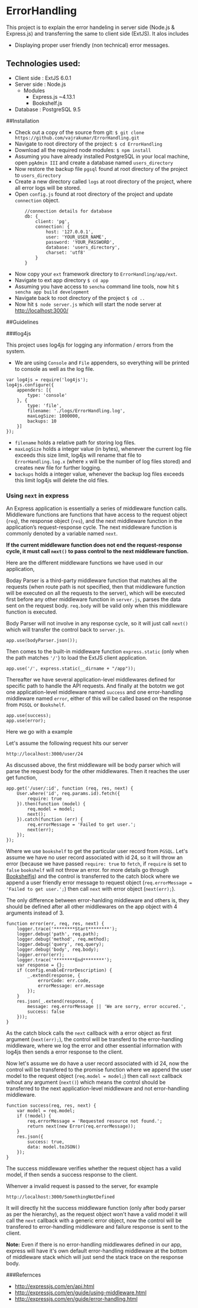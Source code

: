 # ErrorHandling

This project is to explain the error handeling in server side (Node.js & Express.js) and transferring the same to client side (ExtJS).
It alos includes
* Displaying proper user friendly (non technical) error messages.

## Technologies used:
* Client side : ExtJS 6.0.1
* Server side : Node.js
	* Modules
		* Express.js ~4.13.1
		* Bookshelf.js
* Database : PostgreSQL 9.5

##Installation

* Check out a copy of the source from git: `$ git clone https://github.com/vajrakumar/ErrorHandling.git`
* Navigate to root directory of the project: `$ cd ErrorHandling`
* Download all the required node modules: `$ npm install`
* Assuming you have already installed PostgreSQL in your local machine, open `pgAdmin III` and create a database named `users_directory`
* Now restore the backup file `pgsql` found at root directory of the project to `users_directory`
* Create a new directory called `logs` at root directory of the project, where all error logs will be stored.
* Open `config.js` found at root directory of the project and update `connection` object.

```
       //connection details for database
       db: {
           client: 'pg',
           connection: {
               host: '127.0.0.1',
               user: 'YOUR_USER_NAME',
               password: 'YOUR_PASSWORD',
               database: 'users_directory',
               charset: 'utf8'
           }
       }
```

* Now copy your `ext` framework directory to `ErrorHandling/app/ext`. 
* Navigate to ext app directory `$ cd app`
* Assuming you have access to `sencha` command line tools, now hit `$ sencha app build development`
* Navigate back to root directory of the project `$ cd ..`
* Now hit `$ node server.js` which will start the node server at [http://localhost:3000/](http://localhost:3000/)

##Guidelines

###log4js

This project uses log4js for logging any information / errors from the system. 

* We are using `Console` and `File` appenders, so everything will be printed to console as well as the log file.


```
var log4js = require('log4js');
log4js.configure({
    appenders: [{
        type: 'console'
    }, {
        type: 'file',
        filename: './logs/ErrorHandling.log',
        maxLogSize: 1000000,
        backups: 10
    }]
});
```

* `filename` holds a relative path for storing log files.
* `maxLogSize` holds a integer value (in bytes), whenever the current log file exceeds this size limit, log4js will rename that file to `ErrorHandling.log.x` (where `x` will be the number of log files stored) and creates new file for further logging.
* `backups` holds a integer value, whenever the backup log files exceeds this limit log4js will delete the old files. 

### Using `next` in express 

An Express application is essentially a series of middleware function calls. Middleware functions are functions that have access to the request object (`req`), the response object (`res`), and the next middleware function in the application’s request-response cycle. The next middleware function is commonly denoted by a variable named `next`.

**If the current middleware function does not end the request-response cycle, it must call `next()` to pass control to the next middleware function.**

Here are the different middleware functions we have used in our application,

Boday Parser is a third-party middleware function that matches all the requests (when route path is not specified, then that middleware function will be executed on all the requests to the server), which will be executed first before any other middleware function in `server.js`, parses the data sent on the request body. `req.body` will be valid only when this middleware function is executed.

Body Parser will not involve in any response cycle, so it will just call `next()` which will transfer the control back to `server.js`.

```
app.use(bodyParser.json());
```

Then comes to the built-in middleware function `express.static` (only when the path matches `'/'`) to load the ExtJS client application.

```
app.use('/', express.static(__dirname + "/app"));
```

Thereafter we have several application-level middlewares defined for specific path to handle the API requests. And finally at the bototm we got one application-level middleware named `success` and one error-handling middleware named `error`, either of this will be called based on the response from `PGSQL` or `Bookshelf`.

```
app.use(success);
app.use(error);
```

Here we go with a example

Let's assume the following request hits our server

`http://localhost:3000/user/24`

As discussed above, the first middleware will be body parser which will parse the request body for the other middlewares. Then it reaches the user get function,

```
app.get('/user/:id', function (req, res, next) {
    User.where('id', req.params.id).fetch({
        require: true
    }).then(function (model) {
        req.model = model;
        next();
    }).catch(function (err) {
        req.errorMessage = 'Failed to get user.';
        next(err);
    });
});
```

Where we use `bookshelf` to get the particular user record from `PGSQL`. Let's assume we have no user record associated with id 24, so it will throw an error (because we have passed `require: true` to `fetch`, if `require` is set to `false` `bookshelf` will not throw an error. for more details go through [Bookshelfjs](http://bookshelfjs.org/)) and the control is transferred to the catch block where we append a user friendly error message to request object (`req.errorMessage = 'Failed to get user.';`) then call `next` with error object (`next(err);`).

The only difference between error-hanlding middleware and others is, they should be defined after all other middlewares on the app object with 4 arguments instead of 3.

```
function error(err, req, res, next) {
    logger.trace('********Start********');
    logger.debug('path', req.path);
    logger.debug('method', req.method);
    logger.debug('query', req.query);
    logger.debug('body', req.body);
    logger.error(err);
    logger.trace('********End********');
    var response = {};
    if (config.enableErrorDescription) {
        _.extend(response, {
            errorCode: err.code,
            errorMessage: err.message
        });
    }
    res.json(_.extend(response, {
        message: req.errorMessage || 'We are sorry, error occured.',
        success: false
    }));
}
```

As the catch block calls the `next` callback with a error object as first argument (`next(err);`), the control will be transferd to the error-handling middleware, where we log the error and other essential information with log4js then sends a error response to the client.

Now let's assume we do have a user record associated with id 24, now the control will be transfered to the promise function where we append the user model to the request object (`req.model = model;`) then call `next` callback wihout any argument (`next()`) which means the control should be transferred to the next application-level middleware and not error-handling middleware.

```
function success(req, res, next) {
    var model = req.model;
    if (!model) {
        req.errorMessage = 'Requested resource not found.';
        return next(new Error(req.errorMessage));
    }
    res.json({
        success: true,
        data: model.toJSON()
    });
}
```

The success middleware verifies whether the request object has a valid model, if then sends a success response to the client.

Whenver a invalid request is passed to the server, for example

`http://localhost:3000/SomethingNotDefined`

It will directly hit the success middleware function (only after body parser as per the hierarchy), as the request object won't have a valid model it will call the `next` callback with a generic error object, now the control will be transfered to error-handling middleware and failure response is sent to the client.

**Note:** Even if there is no error-handling middlewares defined in our app, express will have it's own default error-handling middleware at the bottom of middleware stack which will just send the stack trace on the response body.

###Refernces

* http://expressjs.com/en/api.html
* http://expressjs.com/en/guide/using-middleware.html
* http://expressjs.com/en/guide/error-handling.html
